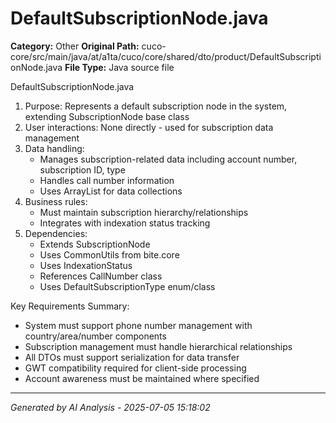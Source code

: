 # DefaultSubscriptionNode.java

**Category:** Other
**Original Path:** cuco-core/src/main/java/at/a1ta/cuco/core/shared/dto/product/DefaultSubscriptionNode.java
**File Type:** Java source file

DefaultSubscriptionNode.java
1. Purpose: Represents a default subscription node in the system, extending SubscriptionNode base class
2. User interactions: None directly - used for subscription data management
3. Data handling:
   - Manages subscription-related data including account number, subscription ID, type
   - Handles call number information
   - Uses ArrayList for data collections
4. Business rules:
   - Must maintain subscription hierarchy/relationships
   - Integrates with indexation status tracking
5. Dependencies:
   - Extends SubscriptionNode
   - Uses CommonUtils from bite.core
   - Uses IndexationStatus
   - References CallNumber class
   - Uses DefaultSubscriptionType enum/class

Key Requirements Summary:
- System must support phone number management with country/area/number components
- Subscription management must handle hierarchical relationships
- All DTOs must support serialization for data transfer
- GWT compatibility required for client-side processing
- Account awareness must be maintained where specified

---
*Generated by AI Analysis - 2025-07-05 15:18:02*
